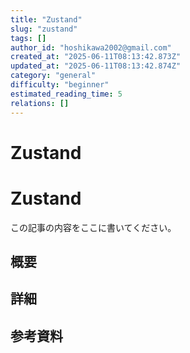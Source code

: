 ```yaml
---
title: "Zustand"
slug: "zustand"
tags: []
author_id: "hoshikawa2002@gmail.com"
created_at: "2025-06-11T08:13:42.873Z"
updated_at: "2025-06-11T08:13:42.874Z"
category: "general"
difficulty: "beginner"
estimated_reading_time: 5
relations: []
---
```


# Zustand

# Zustand

この記事の内容をここに書いてください。

## 概要

## 詳細

## 参考資料
